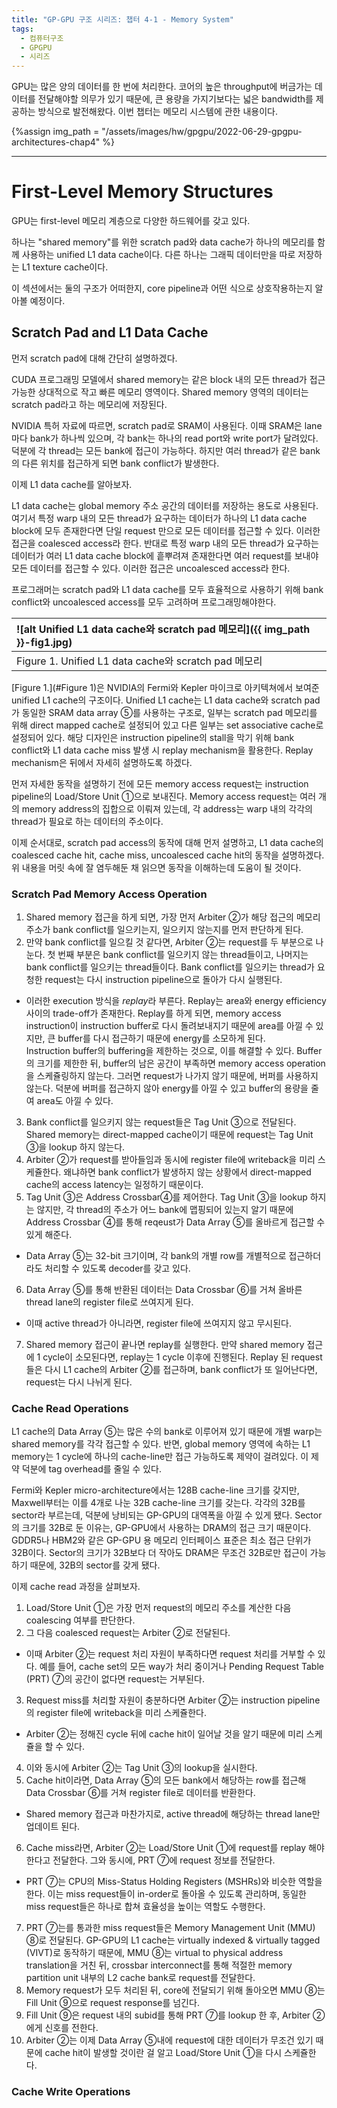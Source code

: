 ```yaml
---
title: "GP-GPU 구조 시리즈: 챕터 4-1 - Memory System"
tags:
  - 컴퓨터구조
  - GPGPU
  - 시리즈
---
```


GPU는 많은 양의 데이터를 한 번에 처리한다.
코어의 높은 throughput에 버금가는 데이터를 전달해야할 의무가 있기 때문에,
  큰 용량을 가지기보다는 넓은 bandwidth를 제공하는 방식으로 발전해왔다.
이번 챕터는 메모리 시스템에 관한 내용이다.

{%assign img_path = "/assets/images/hw/gpgpu/2022-06-29-gpgpu-architectures-chap4" %}

---

# First-Level Memory Structures

GPU는 first-level 메모리 계층으로 다양한 하드웨어를 갖고 있다.

하나는 "shared memory"를 위한 scratch pad와 data cache가 하나의 메모리를 함께 사용하는
  unified L1 data cache이다.
다른 하나는 그래픽 데이터만을 따로 저장하는 L1 texture cache이다.

이 섹션에서는 둘의 구조가 어떠한지, core pipeline과 어떤 식으로 상호작용하는지 알아볼 예정이다.

## Scratch Pad and L1 Data Cache

먼저 scratch pad에 대해 간단히 설명하겠다.

CUDA 프로그래밍 모델에서 shared memory는 같은 block 내의 모든 thread가 접근 가능한
  상대적으로 작고 빠른 메모리 영역이다.
Shared memory 영역의 데이터는 scratch pad라고 하는 메모리에 저장된다.

NVIDIA 특허 자료에 따르면, scratch pad로 SRAM이 사용된다.
이때 SRAM은 lane마다 bank가 하나씩 있으며, 각 bank는 하나의 read port와 write port가 달려있다.
덕분에 각 thread는 모든 bank에 접근이 가능하다.
하지만 여러 thread가 같은 bank의 다른 위치를 접근하게 되면 bank conflict가 발생한다.


이제 L1 data cache를 알아보자.

L1 data cache는 global memory 주소 공간의 데이터를 저장하는 용도로 사용된다.
여기서 특정 warp 내의 모든 thread가 요구하는 데이터가 하나의 L1 data cache block에 모두 존재한다면
  단일 request 만으로 모든 데이터를 접근할 수 있다.
이러한 접근을 coalesced access라 한다.
반대로 특정 warp 내의 모든 thread가 요구하는 데이터가 여러 L1 data cache block에 흩뿌려져 존재한다면
  여러 request를 보내야 모든 데이터를 접근할 수 있다.
이러한 접근은 uncoalesced access라 한다.



프로그래머는 scratch pad와 L1 data cache를 모두 효율적으로 사용하기 위해
  bank conflict와 uncoalesced access를 모두 고려하며 프로그래밍해야한다.


|<a name="Figure 1">![alt Unified L1 data cache와 scratch pad 메모리]({{ img_path }}-fig1.jpg)</a>|
|:-------|
|Figure 1. Unified L1 data cache와 scratch pad 메모리|

[Figure 1.](#Figure 1)은 NVIDIA의 Fermi와 Kepler 마이크로 아키텍쳐에서 보여준 unified L1 cache의 구조이다.
Unified L1 cache는 L1 data cache와 scratch pad가 동일한 SRAM data array ⑤를 사용하는 구조로, 
  일부는 scratch pad 메모리를 위해 direct mapped cache로 설정되어 있고 다른 일부는 set associative cache로 설정되어 있다.
해당 디자인은 instruction pipeline의 stall을 막기 위해 bank conflict와 L1 data cache miss 발생 시 replay mechanism을 활용한다.
Replay mechanism은 뒤에서 자세히 설명하도록 하겠다.

먼저 자세한 동작을 설명하기 전에 모든 memory access request는 instruction pipeline의 Load/Store Unit ①으로 보내진다.
Memory access request는 여러 개의 memory address의 집합으로 이뤄져 있는데, 각 address는 warp 내의 각각의 thread가 필요로 하는 데이터의 주소이다.

이제 순서대로, scratch pad access의 동작에 대해 먼저 설명하고,
  L1 data cache의 coalesced cache hit, cache miss, uncoalesced cache hit의 동작을 설명하겠다.
위 내용을 머릿 속에 잘 염두해둔 채 읽으면 동작을 이해하는데 도움이 될 것이다.

### Scratch Pad Memory Access Operation

1. Shared memory 접근을 하게 되면, 가장 먼저 Arbiter ②가 해당 접근의 메모리 주소가 bank conflict를 일으키는지,
  일으키지 않는지를 먼저 판단하게 된다.
2. 만약 bank conflict를 일으킬 것 같다면, Arbiter ②는 request를 두 부분으로 나눈다. 
  첫 번째 부분은 bank conflict를 일으키지 않는 thread들이고, 나머지는 bank conflict를 일으키는 thread들이다.
  Bank conflict를 일으키는 thread가 요청한 request는 다시 instruction pipeline으로 돌아가 다시 실행된다.<br>
  - 이러한 execution 방식을 *replay*라 부른다.
    Replay는 area와 energy efficiency 사이의 trade-off가 존재한다.
    Replay를 하게 되면, memory access instruction이 instruction buffer로 다시 돌려보내지기 때문에 
    area를 아낄 수 있지만, 큰 buffer를 다시 접근하기 때문에 energy를 소모하게 된다.<br>
    Instruction buffer의 buffering을 제한하는 것으로, 이를 해결할 수 있다.
    Buffer의 크기를 제한한 뒤, buffer의 남은 공간이 부족하면 memory access operation을 스케쥴링하지 않는다.
    그러면 request가 나가지 않기 때문에, 버퍼를 사용하지 않는다.
    덕분에 버퍼를 접근하지 않아 energy를 아낄 수 있고 buffer의 용량을 줄여 area도 아낄 수 있다.
3. Bank conflict를 일으키지 않는 request들은 Tag Unit ③으로 전달된다.
  Shared memory는 direct-mapped cache이기 때문에 request는 Tag Unit ③을 lookup 하지 않는다.
4. Arbiter ②가 request를 받아들임과 동시에 register file에 writeback을 미리 스케쥴한다.
  왜냐하면 bank conflict가 발생하지 않는 상황에서 direct-mapped cache의 access latency는 일정하기 때문이다.
5. Tag Unit ③은 Address Crossbar④를 제어한다.
  Tag Unit ③을 lookup 하지는 않지만, 각 thread의 주소가 어느 bank에 맵핑되어 있는지 알기 때문에 
    Address Crossbar ④를 통해 reqeust가 Data Array ⑤를 올바르게 접근할 수 있게 해준다.
  - Data Array ⑤는 32-bit 크기이며, 각 bank의 개별 row를 개별적으로 접근하더라도 처리할 수 있도록 decoder를 갖고 있다.
6. Data Array ⑤를 통해 반환된 데이터는 Data Crossbar ⑥를 거쳐 올바른 thread lane의 register file로 쓰여지게 된다.
  - 이때 active thread가 아니라면, register file에 쓰여지지 않고 무시된다.
7. Shared memory 접근이 끝나면 replay를 실행한다.
  만약 shared memory 접근에 1 cycle이 소모된다면, replay는 1 cycle 이후에 진행된다.
  Replay 된 request들은 다시 L1 cache의 Arbiter ②를 접근하며, bank conflict가 또 일어난다면, request는 다시 나뉘게 된다.

### Cache Read Operations

L1 cache의 Data Array ⑤는 많은 수의 bank로 이루어져 있기 때문에 개별 warp는 shared memory를 각각 접근할 수 있다.
반면, global memory 영역에 속하는 L1 memory는 1 cycle에 하나의 cache-line만 접근 가능하도록 제약이 걸려있다.
이 제약 덕분에 tag overhead를 줄일 수 있다.

Fermi와 Kepler micro-architecture에서는 128B cache-line 크기를 갖지만, Maxwell부터는 이를 4개로 나눈 32B cache-line 크기를 갖는다.
각각의 32B를 sector라 부르는데, 덕분에 낭비되는 GP-GPU의 대역폭을 아낄 수 있게 됐다.
Sector의 크기를 32B로 둔 이유는, GP-GPU에서 사용하는 DRAM의 접근 크기 때문이다.
GDDR5나 HBM2와 같은 GP-GPU 용 메모리 인터페이스 표준은 최소 접근 단위가 32B이다.
Sector의 크기가 32B보다 더 작아도 DRAM은 무조건 32B로만 접근이 가능하기 때문에, 32B의 sector를 갖게 됐다.

이제 cache read 과정을 살펴보자.
1. Load/Store Unit ①은 가장 먼저 request의 메모리 주소를 계산한 다음 coalescing 여부를 판단한다.
2. 그 다음 coalesced request는 Arbiter ②로 전달된다.
  - 이때 Arbiter ②는 request 처리 자원이 부족하다면 request 처리를 거부할 수 있다.
    예를 들어, cache set의 모든 way가 처리 중이거나 Pending Request Table (PRT) ⑦의 공간이 없다면 request는 거부된다.
3. Request miss를 처리할 자원이 충분하다면 Arbiter ②는 instruction pipeline의 register file에 writeback을 미리 스케쥴한다.
  - Arbiter ②는 정해진 cycle 뒤에 cache hit이 일어날 것을 알기 때문에 미리 스케쥴을 할 수 있다.
4. 이와 동시에 Arbiter ②는 Tag Unit ③의 lookup을 실시한다.
5. Cache hit이라면, Data Array ⑤의 모든 bank에서 해당하는 row를 접근해 Data Crossbar ⑥를 거쳐 register file로 데이터를 반환한다. 
  - Shared memory 접근과 마찬가지로, active thread에 해당하는 thread lane만 업데이트 된다.
6. Cache miss라면, Arbiter ②는 Load/Store Unit ①에 request를 replay 해야 한다고 전달한다.
  그와 동시에, PRT ⑦에 request 정보를 전달한다.
  - PRT ⑦는 CPU의 Miss-Status Holding Registers (MSHRs)와 비슷한 역할을 한다.
  이는 miss request들이 in-order로 돌아올 수 있도록 관리하며, 동일한 miss request들은 하나로 합쳐 효율성을 높이는 역할도 수행한다.
7. PRT ⑦는를 통과한 miss request들은 Memory Management Unit (MMU) ⑧로 전달된다.
  GP-GPU의 L1 cache는 virtually indexed & virtually tagged (VIVT)로 동작하기 때문에,
    MMU ⑧는 virtual to physical address translation을 거친 뒤,
    crossbar interconnect를 통해 적절한 memory partition unit 내부의 L2 cache bank로 request를 전달한다.
8. Memory request가 모두 처리된 뒤, core에 전달되기 위해 돌아오면 MMU ⑧는 Fill Unit ⑨으로 request response를 넘긴다.
9. Fill Unit ⑨은 request 내의 subid를 통해 PRT ⑦를 lookup 한 후, Arbiter ②에게 신호를 전한다.
10. Arbiter ②는 이제 Data Array ⑤내에 request에 대한 데이터가 무조건 있기 때문에 cache hit이 발생할 것이란 걸 알고
  Load/Store Unit ①을 다시 스케쥴한다.

### Cache Write Operations

